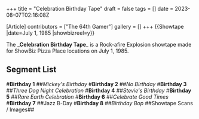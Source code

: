 +++
title = "Celebration Birthday Tape"
draft = false
tags = []
date = 2023-08-07T02:16:08Z

[Article]
contributors = ["The 64th Gamer"]
gallery = []
+++
{{Showtape
|date=July 1, 1985
|showbizreel=y}}

The **_Celebration Birthday Tape**_ is a Rock-afire Explosion showtape made for ShowBiz Pizza Place locations on July 1, 1985.

## Segment List ##
#**Birthday 1**
##_Mickey's Birthday_
#**Birthday 2**
##_No Birthday_
#**Birthday 3**
##_Three Dog Night Celebration_
#**Birthday 4**
##_Stevie's Birthday_
#**Birthday 5**
##_Rare Earth Celebration_
#**Birthday 6**
##_Celebrate Good Times_
#**Birthday 7**
##Jazz B-Day
#**Birthday 8**
##_Birthday Bop_
##Showtape Scans / Images##
